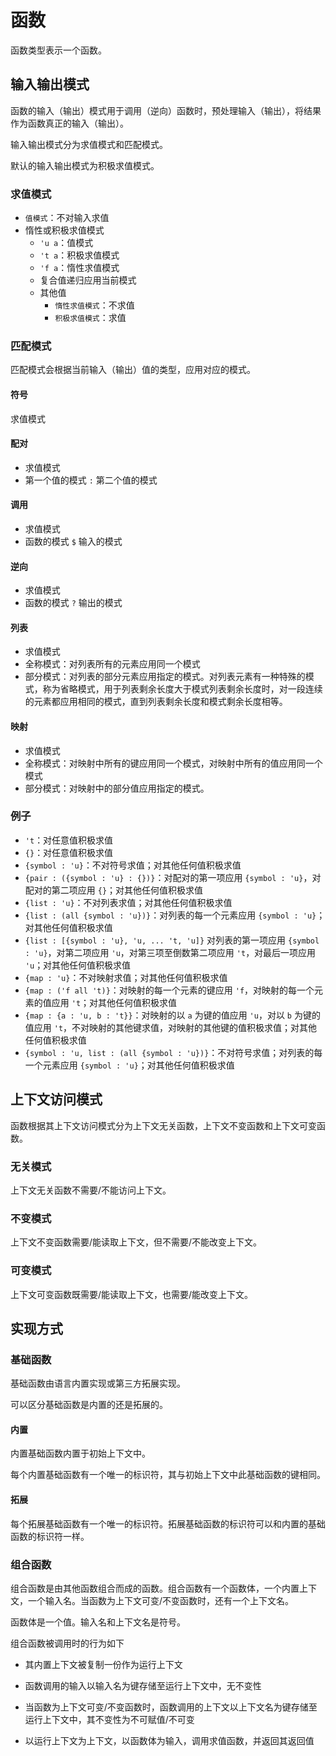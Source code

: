 # 函数

函数类型表示一个函数。

## 输入输出模式

函数的输入（输出）模式用于调用（逆向）函数时，预处理输入（输出），将结果作为函数真正的输入（输出）。

输入输出模式分为求值模式和匹配模式。

默认的输入输出模式为积极求值模式。

### 求值模式

- `值模式`：不对输入求值
- 惰性或积极求值模式
  - `'u a`：值模式
  - `'t a`：积极求值模式
  - `'f a`：惰性求值模式
  - 复合值递归应用当前模式
  - 其他值
    - `惰性求值模式`：不求值
    - `积极求值模式`：求值

### 匹配模式

匹配模式会根据当前输入（输出）值的类型，应用对应的模式。

#### 符号

求值模式

#### 配对

- 求值模式
- 第一个值的模式 `:` 第二个值的模式

#### 调用

- 求值模式
- 函数的模式 `$` 输入的模式

#### 逆向

- 求值模式
- 函数的模式 `?` 输出的模式

#### 列表

- 求值模式
- 全称模式：对列表所有的元素应用同一个模式
- 部分模式：对列表的部分元素应用指定的模式。对列表元素有一种特殊的模式，称为省略模式，用于列表剩余长度大于模式列表剩余长度时，对一段连续的元素都应用相同的模式，直到列表剩余长度和模式剩余长度相等。

#### 映射

- 求值模式
- 全称模式：对映射中所有的键应用同一个模式，对映射中所有的值应用同一个模式
- 部分模式：对映射中的部分值应用指定的模式。

### 例子

- `'t`：对任意值积极求值
- `{}`：对任意值积极求值
- `{symbol : 'u}`：不对符号求值；对其他任何值积极求值
- `{pair : ({symbol : 'u} : {})}`：对配对的第一项应用 `{symbol : 'u}`，对配对的第二项应用 `{}`；对其他任何值积极求值
- `{list : 'u}`：不对列表求值；对其他任何值积极求值
- `{list : (all {symbol : 'u})}`：对列表的每一个元素应用 `{symbol : 'u}`；对其他任何值积极求值
- `{list : [{symbol : 'u}, 'u, ... 't, 'u]}` 对列表的第一项应用 `{symbol : 'u}`，对第二项应用 `'u`，对第三项至倒数第二项应用 `'t`，对最后一项应用 `'u`；对其他任何值积极求值
- `{map : 'u}`：不对映射求值；对其他任何值积极求值
- `{map : ('f all 't)}`：对映射的每一个元素的键应用 `'f`，对映射的每一个元素的值应用 `'t`；对其他任何值积极求值
- `{map : {a : 'u, b : 't}}`：对映射的以 `a` 为键的值应用 `'u`，对以 `b` 为键的值应用 `'t`，不对映射的其他键求值，对映射的其他键的值积极求值；对其他任何值积极求值
- `{symbol : 'u, list : (all {symbol : 'u})}`：不对符号求值；对列表的每一个元素应用 `{symbol : 'u}`；对其他任何值积极求值

## 上下文访问模式

函数根据其上下文访问模式分为上下文无关函数，上下文不变函数和上下文可变函数。

### 无关模式

上下文无关函数不需要/不能访问上下文。

### 不变模式

上下文不变函数需要/能读取上下文，但不需要/不能改变上下文。

### 可变模式

上下文可变函数既需要/能读取上下文，也需要/能改变上下文。

## 实现方式

### 基础函数

基础函数由语言内置实现或第三方拓展实现。

可以区分基础函数是内置的还是拓展的。

#### 内置

内置基础函数内置于初始上下文中。

每个内置基础函数有一个唯一的标识符，其与初始上下文中此基础函数的键相同。

#### 拓展

每个拓展基础函数有一个唯一的标识符。拓展基础函数的标识符可以和内置的基础函数的标识符一样。

### 组合函数

组合函数是由其他函数组合而成的函数。组合函数有一个函数体，一个内置上下文，一个输入名。当函数为上下文可变/不变函数时，还有一个上下文名。

函数体是一个值。输入名和上下文名是符号。

组合函数被调用时的行为如下

- 其内置上下文被复制一份作为运行上下文

- 函数调用的输入以输入名为键存储至运行上下文中，无不变性

- 当函数为上下文可变/不变函数时，函数调用的上下文以上下文名为键存储至运行上下文中，其不变性为不可赋值/不可变

- 以运行上下文为上下文，以函数体为输入，调用求值函数，并返回其返回值
